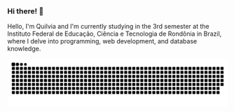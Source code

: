 ### Hi there! 👋
Hello, I'm Quilvia and I'm currently studying in the 3rd semester at the Instituto Federal de Educação, Ciência e Tecnologia de Rondônia in Brazil, where I delve into programming, web development, and database knowledge.

<div align="center">
  <a href="https://1999azzar.github.io/1999AZZAR/">
    <img src="https://github.com/1999AZZAR/1999AZZAR/blob/readme/resources/img/grid-snake.svg" alt="snake">
  </a>
</div>


